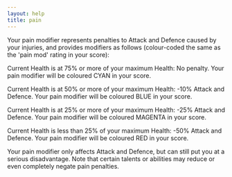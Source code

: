 ```yaml
---
layout: help
title: pain
---
```


Your pain modifier represents penalties to Attack and Defence caused by your
injuries, and provides modifiers as follows (colour-coded the same as the 'pain
mod' rating in your score):

Current Health is at 75% or more of your maximum Health: No penalty.  Your
pain modifier will be coloured CYAN in your score.  

Current Health is at 50% or more of your maximum Health: -10% Attack and
Defence.  Your pain modifier will be coloured BLUE in your score.  

Current Health is at 25% or more of your maximum Health: -25% Attack and
Defence.  Your pain modifier will be coloured MAGENTA in your score.  

Current Health is less than 25% of your maximum Health: -50% Attack and
Defence.  Your pain modifier will be coloured RED in your score.  

Your pain modifier only affects Attack and Defence, but can still put you at a
serious disadvantage.  Note that certain talents or abilities may reduce or
even completely negate pain penalties.
